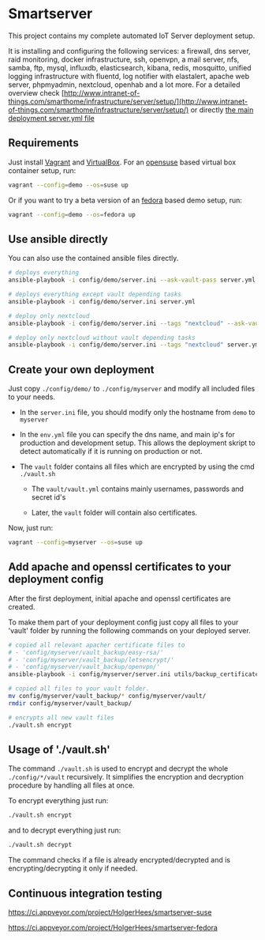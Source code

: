 # Smartserver

This project contains my complete automated IoT Server deployment setup.

It is installing and configuring the following services: a firewall, dns server, raid monitoring, docker infrastructure, ssh, openvpn, a mail server, nfs, samba, ftp, mysql, influxdb, elasticsearch, kibana, redis, mosquitto, unified logging infrastructure with fluentd, log notifier with elastalert, apache web server, phpmyadmin, nextcloud, openhab and a lot more. For a detailed overview check [http://www.intranet-of-things.com/smarthome/infrastructure/server/setup/](http://www.intranet-of-things.com/smarthome/infrastructure/server/setup/) or directly [the main deployment server.yml file](https://github.com/HolgerHees/smartserver/blob/master/server.yml)

## Requirements

Just install [Vagrant](https://www.vagrantup.com/) and [VirtualBox](https://www.virtualbox.org/). For an [opensuse](https://www.opensuse.org/) based virtual box container setup, run:

```bash
vagrant --config=demo --os=suse up
```

Or if you want to try a beta version of an [fedora](https://getfedora.org/) based demo setup, run:

```bash
vagrant --config=demo --os=fedora up
```

## Use ansible directly

You can also use the contained ansible files directly.

```bash
# deploys everything
ansible-playbook -i config/demo/server.ini --ask-vault-pass server.yml

# deploys everything except vault depending tasks
ansible-playbook -i config/demo/server.ini server.yml

# deploy only nextcloud
ansible-playbook -i config/demo/server.ini --tags "nextcloud" --ask-vault-pass server.yml

# deploy only nextcloud without vault depending tasks
ansible-playbook -i config/demo/server.ini --tags "nextcloud" server.yml
```

## Create your own deployment

Just copy `./config/demo/` to `./config/myserver` and modify all included files to your needs. 

* In the `server.ini` file, you should modify only the hostname from `demo` to `myserver`

* In the `env.yml` file you can specify the dns name, and main ip's for production and development setup. This allows the deployment skript to detect automatically if it is running on production or not.

* The `vault` folder contains all files which are encrypted by using the cmd `./vault.sh`

  * The `vault/vault.yml` contains mainly usernames, passwords and secret id's

  * Later, the `vault` folder will contain also certificates.
  
Now, just run:

```bash
vagrant --config=myserver --os=suse up
```
  
## Add apache and openssl certificates to your deployment config

After the first deployment, initial apache and openssl certificates are created. 

To make them part of your deployment config just copy all files to your 'vault' folder by running the following commands on your deployed server.

```bash
# copied all relevant apacher certificate files to
# - 'config/myserver/vault_backup/easy-rsa/'
# - 'config/myserver/vault_backup/letsencrypt/'
# - 'config/myserver/vault_backup/openvpn/'
ansible-playbook -i config/myserver/server.ini utils/backup_certificates.yml

# copied all files to your vault folder.
mv config/myserver/vault_backup/* config/myserver/vault/
rmdir config/myserver/vault_backup/

# encrypts all new vault files
./vault.sh encrypt
```

## Usage of './vault.sh'

The command `./vault.sh` is used to encrypt and decrypt the whole `./config/*/vault` recursively. It simplifies the encryption and decryption procedure by handling all files at once.

To encrypt everything just run:

```bash
./vault.sh encrypt
```

and to decrypt everything just run:

```bash
./vault.sh decrypt
```

The command checks if a file is already encrypted/decrypted and is encrypting/decrypting it only if needed.

## Continuous integration testing

https://ci.appveyor.com/project/HolgerHees/smartserver-suse

https://ci.appveyor.com/project/HolgerHees/smartserver-fedora
